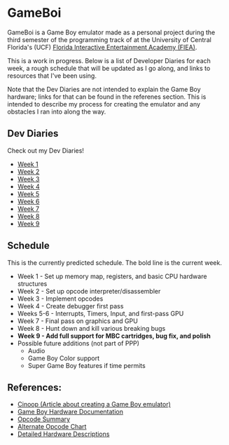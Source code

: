 # GameBoi
 GameBoi is a Game Boy emulator made as a personal project during the third semester of the programming track of at the University of Central Florida's (UCF) [Florida Interactive Entertainment Academy (FIEA)](https://fiea.ucf.edu).
 
This is a work in progress. Below is a list of Developer Diaries for each week, a rough schedule that will be updated as I go along, and links to resources that I've been using.

Note that the Dev Diaries are not intended to explain the Game Boy hardware; links for that can be found in the referenes section. This is intended to describe my process for creating the emulator and any obstacles I ran into along the way.

## Dev Diaries
Check out my Dev Diaries!
* [Week 1](docs/DevDiaries/Week1.md)
* [Week 2](docs/DevDiaries/Week2.md)
* [Week 3](docs/DevDiaries/Week3.md)
* [Week 4](docs/DevDiaries/Week4.md)
* [Week 5](docs/DevDiaries/Week5.md)
* [Week 6](docs/DevDiaries/Week6.md)
* [Week 7](docs/DevDiaries/Week7.md)
* [Week 8](docs/DevDiaries/Week8.md)
* [Week 9](docs/DevDiaries/Week9.md)

## Schedule
This is the currently predicted schedule. The bold line is the current week.
* Week 1 - Set up memory map, registers, and basic CPU hardware structures
* Week 2 - Set up opcode interpreter/disassembler
* Week 3 - Implement opcodes
* Week 4 - Create debugger first pass
* Weeks 5-6 - Interrupts, Timers, Input, and first-pass GPU
* Week 7 - Final pass on graphics and GPU
* Week 8 - Hunt down and kill various breaking bugs
* **Week 9 - Add full support for MBC cartridges, bug fix, and polish**
* Possible future additions (not part of PPP)
  * Audio
  * Game Boy Color support
  * Super Game Boy features if time permits

## References:
* [Cinoop (Article about creating a Game Boy emulator)](https://cturt.github.io/cinoop.html)
* [Game Boy Hardware Documentation](http://marc.rawer.de/Gameboy/Docs/GBCPUman.pdf)
* [Opcode Summary](http://gameboy.mongenel.com/dmg/opcodes.html)
* [Alternate Opcode Chart](http://pastraiser.com/cpu/gameboy/gameboy_opcodes.html)
* [Detailed Hardware Descriptions](http://www.codeslinger.co.uk/pages/projects/gameboy.html)
